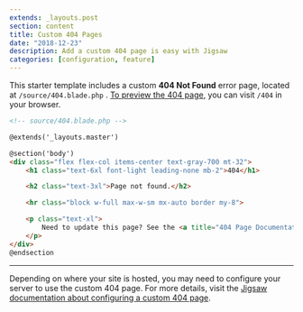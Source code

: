 ```yaml
---
extends: _layouts.post
section: content
title: Custom 404 Pages
date: "2018-12-23"
description: Add a custom 404 page is easy with Jigsaw
categories: [configuration, feature]
---
```


This starter template includes a custom __404 Not Found__ error page, located at `/source/404.blade.php` . [To preview the 404 page](/404), you can visit `/404` in your browser.

``` html
<!-- source/404.blade.php -->

@extends('_layouts.master')

@section('body')
<div class="flex flex-col items-center text-gray-700 mt-32">
    <h1 class="text-6xl font-light leading-none mb-2">404</h1>

    <h2 class="text-3xl">Page not found.</h2>

    <hr class="block w-full max-w-sm mx-auto border my-8">

    <p class="text-xl">
        Need to update this page? See the <a title="404 Page Documentation" href="https://jigsaw.tighten.co/docs/custom-404-page/">Jigsaw documentation</a>.
    </p>
</div>
@endsection
```

---

Depending on where your site is hosted, you may need to configure your server to use the custom 404 page. For more details, visit the [Jigsaw documentation about configuring a custom 404 page](https://jigsaw.tighten.co/docs/custom-404-page/).
